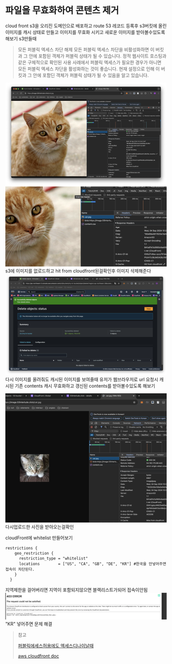 # 파일을 무효화하여 콘텐츠 제거

cloud front s3을 오리진 도메인으로 배포하고 route 53 레코드 등록후
s3버킷에 올린 이미지를 캐시 상태로 만들고 이미지를 무효화 시키고 새로운 이미지를 받아볼수있도록 해보기
s3만들때

> 모든 퍼블릭 엑세스 차단 해제
> 모든 퍼블릭 엑세스 차단을 비활성화하면 이 버킷과 그 안에 포함된 객체가 퍼블릭 상태가 될 수 있습니다.
> 정적 웹사이트 호스팅과 같은 구체적으로 확인된 사용 사례에서 퍼블릭 엑세스가 필요한 경우가 아니면 모든 퍼블릭 엑세스 차단을 활성화하는 것이 좋습니다.
> 현재 설정으로 인해 이 버킷과 그 안에 포함딘 객체가 퍼블릭 상태가 될 수 있음을 알고 있습니다.

![이미지1](./image/스크린샷%202024-09-04%20오후%207.22.52.png)
![이미지2](./image/스크린샷%202024-09-04%20오후%207.23.22.png)
s3에 이미지를 없로드하고 hit from cloudfront된걸확인후 이미지 삭제해준다
![](./image/스크린샷%202024-09-04%20오후%207.24.29.png)
다시 이미지를 올려줘도 캐시된 이미지를 보여줄때
유저가 웹브라우저로 url 요청시 캐시된 기존 contents 캐시 무효화하고 갱신된 contents를 받아볼수있도록 해보기

![](./image/스크린샷%202024-09-04%20오후%207.25.44.png)
다시업로드한 사진을 받아오는걸확인

cloudFront에 whitelist 만들어보기

```hcl
restrictions {
    geo_restriction {
      restriction_type = "whitelist"
      locations        = ["US", "CA", "GB", "DE", "KR"] #한국을 안넣어주면 접속이 차단된다.
    }
  }
```

지역제한을 걸어버리면 지역이 포함되지않으면 블랙리스트가되어 접속이안됨
![](./image/스크린샷%202024-09-05%20오전%2012.45.16.png)
"KR" 넣어주면 문제 해결

> 참고
>
> [퍼블릭에세스허용에도 엑세스디나이날때](https://dev.classmethod.jp/articles/if-access-denied-appears-even-though-you-disabled-public-access-blocking-on-amazon-s3-what-is-the-workaround/)
>
> [aws cloudfront doc](https://docs.aws.amazon.com/ko_kr/AmazonCloudFront/latest/DeveloperGuide/Invalidation.html)

```

```
